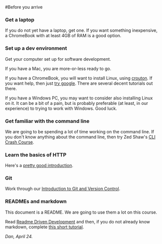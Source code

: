 #Before you arrive

### Get a laptop

If you do not yet have a laptop, get one. If you want something inexpensive, a ChromeBook with at least 4GB of RAM is a good option.

### Set up a dev environment

Get your computer set up for software development. 

If you have a Mac, you are more-or-less ready to go. 

If you have a ChromeBook, you will want to install Linux, using [crouton](https://github.com/dnschneid/crouton). If you want help, then just [try google](https://www.google.co.uk/search?q=crouton). There are several decent tutorials out there.

If you have a Windows PC, you may want to consider also installing Linux on it. It can be a bit of a pain, but is probably preferable (at least, in our experience) to trying to work with Windows. Good luck.

### Get familiar with the command line

We are going to be spending a lot of time working on the command line. If you don't know anything about the command line, then try Zed Shaw's [CLI Crash Course](http://cli.learncodethehardway.org/).

### Learn the basics of HTTP

Here's a [pretty good introduction](https://www3.ntu.edu.sg/home/ehchua/programming/webprogramming/HTTP_Basics.html).

### Git

Work through our [Introduction to Git and Version Control](https://github.com/NataliaLKB/learn-git-basics).

### READMEs and markdown

This document is a README. We are going to use them a lot on this course.

Read [Readme Driven Development](http://tom.preston-werner.com/2010/08/23/readme-driven-development.html) and then, if you do not already know markdown, complete [this short tutorial](http://markdowntutorial.com/).


*Dan, April 24.*


